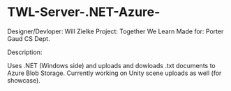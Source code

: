 # TWL-Server-.NET-Azure-

Designer/Devloper: Will Zielke
Project: Together We Learn
Made for: Porter Gaud CS Dept.

Description:

Uses .NET (Windows side) and uploads and dowloads .txt documents to Azure Blob Storage. Currently working on Unity scene uploads as well (for showcase). 
